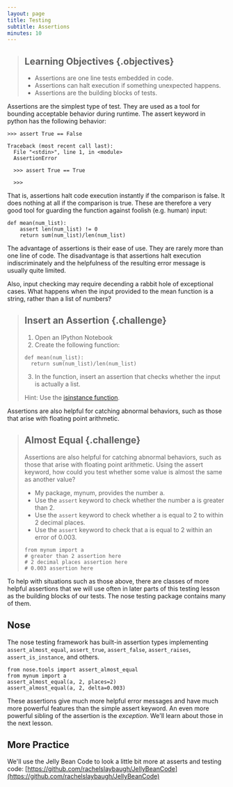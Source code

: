 ```yaml
---
layout: page
title: Testing
subtitle: Assertions
minutes: 10
---
```

> ## Learning Objectives {.objectives}
> 
> *   Assertions are one line tests embedded in code.
> *   Assertions can halt execution if something unexpected happens.
> *   Assertions are the building blocks of tests.

Assertions are the simplest type of test. They are used as a tool for bounding 
acceptable behavior during runtime. The assert keyword in python has the 
following behavior:

~~~ {.python}
>>> assert True == False
~~~
~~~ {.output}
Traceback (most recent call last):
  File "<stdin>", line 1, in <module>
  AssertionError
~~~
~~~ {.python}
  >>> assert True == True
~~~
~~~ {.output}
  >>>
~~~

That is, assertions halt code execution instantly if the comparison is false. 
It does nothing at all if the comparison is true. These are therefore a very 
good tool for guarding the function against foolish (e.g. human) input:

~~~ {.python}
def mean(num_list):
    assert len(num_list) != 0
    return sum(num_list)/len(num_list)
~~~

The advantage of assertions is their ease of use. They are rarely more than one
line of code. The disadvantage is that assertions halt execution
indiscriminately and the helpfulness of the resulting error message is usually
quite limited. 

Also, input checking may require decending a rabbit hole of exceptional cases. 
What happens when the input provided to the mean function is a string, rather 
than a list of numbers?

> ## Insert an Assertion {.challenge}
>
> 1. Open an IPython Notebook
> 2. Create the following function:
>
> ~~~ {.python}
> def mean(num_list):
>   return sum(num_list)/len(num_list)
> ~~~
>
> 3. In the function, insert an assertion that checks whether the input is 
> actually a list.
> 
> Hint: Use the [isinstance function](https://docs.python.org/2/library/functions.html#isinstance). 
> 


Assertions are also helpful for catching abnormal behaviors, such as those that 
arise with floating point arithmetic.

> ## Almost Equal {.challenge}
>
> Assertions are also helpful for catching abnormal behaviors, such as those
> that arise with floating point arithmetic. Using the assert keyword, how could
> you test whether some value is almost the same as another value?
>
> - My package, mynum, provides the number a. 
> - Use the `assert` keyword to check whether the number a is greater than 2.
> - Use the `assert` keyword to check whether a is equal to 2 to within 2 decimal places.
> - Use the `assert` keyword to check that a is equal to 2 within an error of 0.003.
> 
> ~~~ {.python}
> from mynum import a
> # greater than 2 assertion here
> # 2 decimal places assertion here
> # 0.003 assertion here
> ~~~

To help with situations such as those above, there are classes of more helpful
assertions that we will use often in later parts of this testing lesson as the
building blocks of our tests. The nose testing package contains many of them.

## Nose

The nose testing framework has built-in assertion types implementing
`assert_almost_equal`, `assert_true`, `assert_false`, `assert_raises`,
`assert_is_instance`, and others.

~~~ {.python}
from nose.tools import assert_almost_equal
from mynum import a
assert_almost_equal(a, 2, places=2)
assert_almost_equal(a, 2, delta=0.003)
~~~

These assertions give much more helpful error messages and have much more 
powerful features than the simple assert keyword. An even more powerful sibling 
of the assertion is the _exception_. We'll learn about those in the next 
lesson.

## More Practice

We'll use the Jelly Bean Code to look a little bit more at asserts and testing
code:
[https://github.com/rachelslaybaugh/JellyBeanCode](https://github.com/rachelslaybaugh/JellyBeanCode)

